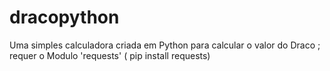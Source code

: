 # dracopython
Uma simples calculadora criada em Python para calcular o valor do Draco ;
requer o Modulo 'requests' ( pip install requests)

